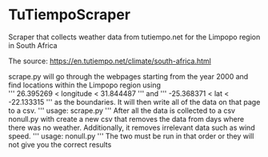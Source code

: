 # TuTiempoScraper
Scraper that collects weather data from tutiempo.net for the Limpopo region in South Africa

The source: https://en.tutiempo.net/climate/south-africa.html

scrape.py will go through the webpages starting from the year 2000 and find locations within the Limpopo region using   
'''
26.395269 < longitude < 31.844487 
'''
and
'''
 -25.368371 < lat < -22.133315 
 ''' 
 as the boundaries. It will then write all of the data on that page to a csv. 
 '''
 usage: scrape.py
 '''
 After all the data is collected to a csv nonull.py with create a new csv that removes the data from days where there was no weather. Additionally, it removes irrelevant data such as wind speed. 
  '''
 usage: nonull.py
 '''
 The two must be run in that order or they will not give you the correct results
 
 
